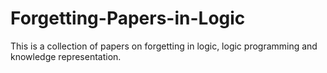 # Forgetting-Papers-in-Logic
This is a collection of papers on forgetting in logic, logic programming and knowledge representation.
